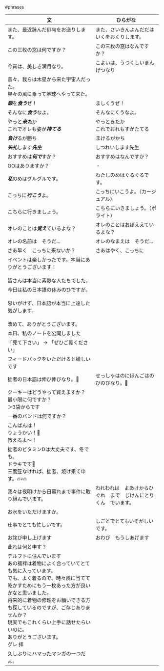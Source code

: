 #phrases

| 文                                                                                                                                                                                   | ひらがな                             |
| ----------------------------------------------------------------------------------------------------------------------------------------------------------------------------------- | -------------------------------- |
| また、最近詠んだ俳句をお送りします。                                                                                                                                                                  | また、さいきんよんだだはいくをおくりします。           |
| この三枚の窓は何ですか？                                                                                                                                                                        | この三枚の窓はなんですか？                    |
| 今宵は、美しき満月なり。                                                                                                                                                                        | こよいは、うつくしいまんげつなり                 |
| 昔々、我らは木星から来た宇宙人だった。  <br>星々の風に乗って地球へやって来た。                                                                                                                                          |                                  |
| ***飯***を***食う***ぜ！                                                                                                                                                                  | ましくうぜ！                           |
| そんなに***食う***なよ。                                                                                                                                                                     | そんなにくうなよ。                        |
| やっと***来た***か<br>これでオレも姿が***持てる***                                                                                                                                                   | やっときたか<br>これでおれもすがたてる            |
| ***負け***るが勝ち                                                                                                                                                                        | まけるがかち                           |
| ***失礼***します***先生***                                                                                                                                                                 | しつれいします先生                        |
| おすすめは***何で***すか？                                                                                                                                                                    | おすすめはなんですか？                      |
| OOはありますか？                                                                                                                                                                           | ・                                |
| ***私***のめはグルグルです。                                                                                                                                                                   | わたしのめはぐるぐるです。                    |
| こっちに***行こう***よ。                                                                                                                                                                     | こっちにいこうよ。（カージュアル）                |
| こちらに行きましょう。                                                                                                                                                                         | こちらにいきましょう。（ポライト）                |
| オレのことは***覚え***ているよな？                                                                                                                                                                | オレのことはおぼええているよな？                 |
| オレの名前は　そうだ...                                                                                                                                                                       | オレのなまえは　そうだ...                   |
| さあ早く　こっちに来ないか？                                                                                                                                                                      | さあはやく、こっちに                       |
| イべントは楽しかったです。本当にありがとうございます！<br><br>皆さんは本当に素敵な人たちでした。                                                                                                                                |                                  |
| 今日は私の日本語の休みのひですが。<br><br>思いがけず、日本語が本当に上達した気がします。<br><br>改めて、ありがとうございます。                                                                                                             |                                  |
| 本日、私のノートを公開しました                                                                                                                                                                     |                                  |
| 「見て下さい」 → 「ぜひご覧ください」                                                                                                                                                                |                                  |
| フィードバックをいただけると嬉しいです                                                                                                                                                                 |                                  |
| 拙者の日本語は伸び伸びなり。🌱                                                                                                                                                                    | せっしゃはのにほんごはのびのびなり。🌱             |
| クーキーはどうやって買えますか？<br>最小限に何ですか？<br>＞3袋からです                                                                                                                                            |                                  |
| 一番のバンドは何ですか？                                                                                                                                                                        |                                  |
| こんばんは！<br>りょうかい！🫡<br>教えるよ〜！                                                                                                                                                        |                                  |
| 拙者のビタミンDは大丈夫です、冬でも。<br>ドラキです🧛<br>三度笠なければ、拙者、焼け果て申す。🔥💀🔥                                                                                                                          |                                  |
| 我々は夜明けから日暮れまで事件に取り組んでいます。                                                                                                                                                           | われわれは　よあけからひぐれ　まで　じけんにとりくん　でいます。 |
| お水をいただけますか。                                                                                                                                                                         |                                  |
| 仕事でとても忙しいです。                                                                                                                                                                        | しごとでとてもいそがしいです。                  |
| お詫び申し上げます                                                                                                                                                                           | おわび　もうしあげます                      |
| 此れは何と申す？                                                                                                                                                                            |                                  |
| デルフトに住んでいます<br>あの襦袢は着物によく合っていてとても気に入っています。<br>でも、よく着るので、時々風に当てて乾かすためにもう一枚あった方が良いかなと思いました。<br>将来的に着物の修理をお願いできる方も探しているのですが、ご存じありませんか？<br>現実でもこれくらい上手に話せたらいいのに。<br>ありがとうございます。<br>グレ 拝 |                                  |
| 久しぶりにハマったマンガの一つだよ。                                                                                                                                                                  |                                  |
